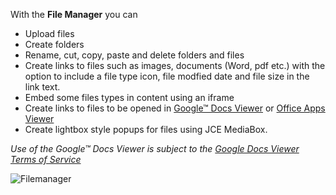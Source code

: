 With the **File Manager** you can

- Upload files
- Create folders
- Rename, cut, copy, paste and delete folders and files
- Create links to files such as images, documents (Word, pdf etc.) with the option to include a file type icon, file modfied date and file size in the link text.
- Embed some files types in content using an iframe
- Create links to files to be opened in [Google™ Docs Viewer](https://docs.google.com/viewer) or [Office Apps Viewer](https://officewebviewer.com)
- Create lightbox style popups for files using JCE MediaBox.

_Use of the Google™ Docs Viewer is subject to the [Google Docs Viewer Terms of Service](https://docs.google.com/viewer)_

![Filemanager](https://cdn.joomlacontenteditor.net/images/docs/filemanager/filemanager-about.jpg)